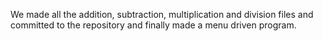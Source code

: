 We made all the addition, subtraction, multiplication and division files and committed to the repository and finally made a menu driven program.
